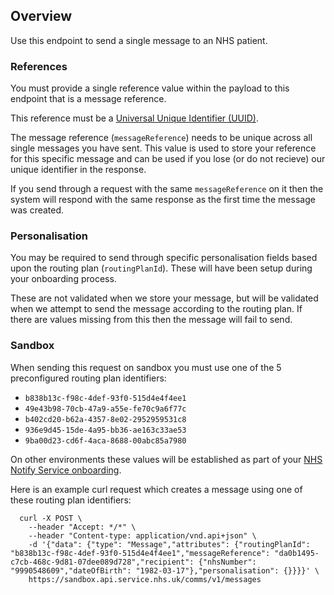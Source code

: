 ## Overview

Use this endpoint to send a single message to an NHS patient.

### References

You must provide a single reference value within the payload to this endpoint that is a message reference.

This reference must be a [Universal Unique Identifier (UUID)](https://en.wikipedia.org/wiki/Universally_unique_identifier).

The message reference (`messageReference`) needs to be unique across all single messages you have sent. This value is used to store your reference for this specific message and can be used if you lose (or do not recieve) our unique identifier in the response.

If you send through a request with the same `messageReference` on it then the system will respond with the same response as the first time the message was created.

### Personalisation

You may be required to send through specific personalisation fields based upon the routing plan (`routingPlanId`). These will have been setup during your onboarding process.

These are not validated when we store your message, but will be validated when we attempt to send the message according to the routing plan. If there are values missing from this then the message will fail to send.

### Sandbox

When sending this request on sandbox you must use one of the 5 preconfigured routing plan identifiers:

* `b838b13c-f98c-4def-93f0-515d4e4f4ee1`
* `49e43b98-70cb-47a9-a55e-fe70c9a6f77c`
* `b402cd20-b62a-4357-8e02-2952959531c8`
* `936e9d45-15de-4a95-bb36-ae163c33ae53`
* `9ba00d23-cd6f-4aca-8688-00abc85a7980`

On other environments these values will be established as part of your [NHS Notify Service onboarding](#overview--onboarding).

Here is an example curl request which creates a message using one of these routing plan identifiers:

```
  curl -X POST \
    --header "Accept: */*" \
    --header "Content-type: application/vnd.api+json" \
    -d '{"data": {"type": "Message","attributes": {"routingPlanId": "b838b13c-f98c-4def-93f0-515d4e4f4ee1","messageReference": "da0b1495-c7cb-468c-9d81-07dee089d728","recipient": {"nhsNumber": "9990548609","dateOfBirth": "1982-03-17"},"personalisation": {}}}}' \
    https://sandbox.api.service.nhs.uk/comms/v1/messages
```
